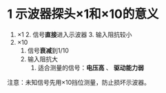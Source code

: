 # 1 示波器探头×1和×10的意义
1. ×1
    2. 信号**直接**进入示波器
    3. 输入阻抗较小
2. ×10
    1. 信号**衰减**到1/10
    2. 输入阻抗大
        1. 适合测量的信号：**电压高** 、 **驱动能力弱**

注意：未知信号先用×10挡位测量，防止损坏示波器。